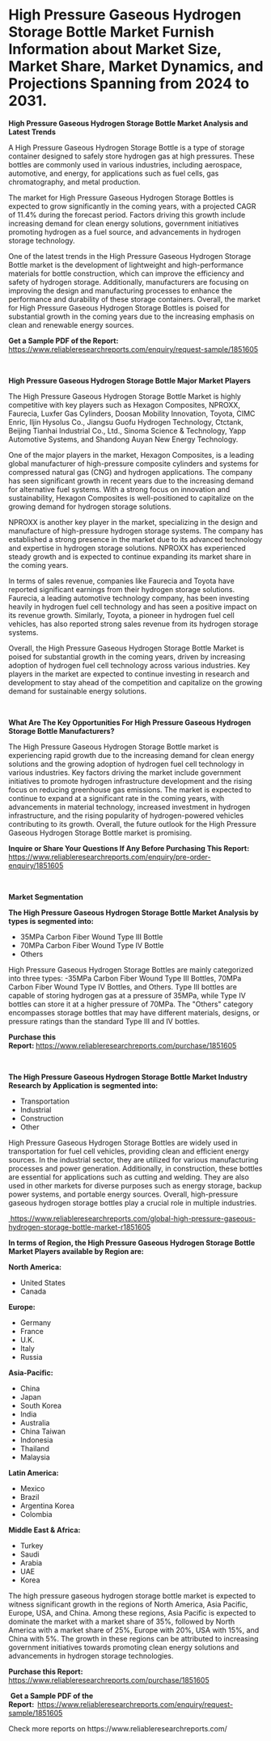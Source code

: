<p><h1>High Pressure Gaseous Hydrogen Storage Bottle Market Furnish Information about Market Size, Market Share, Market Dynamics, and Projections Spanning from 2024 to 2031.</h1></p><p><strong>High Pressure Gaseous Hydrogen Storage Bottle Market Analysis and Latest Trends</strong></p>
<p><p>A High Pressure Gaseous Hydrogen Storage Bottle is a type of storage container designed to safely store hydrogen gas at high pressures. These bottles are commonly used in various industries, including aerospace, automotive, and energy, for applications such as fuel cells, gas chromatography, and metal production.</p><p>The market for High Pressure Gaseous Hydrogen Storage Bottles is expected to grow significantly in the coming years, with a projected CAGR of 11.4% during the forecast period. Factors driving this growth include increasing demand for clean energy solutions, government initiatives promoting hydrogen as a fuel source, and advancements in hydrogen storage technology. </p><p>One of the latest trends in the High Pressure Gaseous Hydrogen Storage Bottle market is the development of lightweight and high-performance materials for bottle construction, which can improve the efficiency and safety of hydrogen storage. Additionally, manufacturers are focusing on improving the design and manufacturing processes to enhance the performance and durability of these storage containers. Overall, the market for High Pressure Gaseous Hydrogen Storage Bottles is poised for substantial growth in the coming years due to the increasing emphasis on clean and renewable energy sources.</p></p>
<p><strong>Get a Sample PDF of the Report:&nbsp;</strong> <a href="https://www.reliableresearchreports.com/enquiry/request-sample/1851605">https://www.reliableresearchreports.com/enquiry/request-sample/1851605</a></p>
<p>&nbsp;</p>
<p><strong>High Pressure Gaseous Hydrogen Storage Bottle Major Market Players</strong></p>
<p><p>The High Pressure Gaseous Hydrogen Storage Bottle Market is highly competitive with key players such as Hexagon Composites, NPROXX, Faurecia, Luxfer Gas Cylinders, Doosan Mobility Innovation, Toyota, CIMC Enric, Iljin Hysolus Co., Jiangsu Guofu Hydrogen Technology, Ctctank, Beijing Tianhai Industrial Co., Ltd., Sinoma Science & Technology, Yapp Automotive Systems, and Shandong Auyan New Energy Technology.</p><p>One of the major players in the market, Hexagon Composites, is a leading global manufacturer of high-pressure composite cylinders and systems for compressed natural gas (CNG) and hydrogen applications. The company has seen significant growth in recent years due to the increasing demand for alternative fuel systems. With a strong focus on innovation and sustainability, Hexagon Composites is well-positioned to capitalize on the growing demand for hydrogen storage solutions.</p><p>NPROXX is another key player in the market, specializing in the design and manufacture of high-pressure hydrogen storage systems. The company has established a strong presence in the market due to its advanced technology and expertise in hydrogen storage solutions. NPROXX has experienced steady growth and is expected to continue expanding its market share in the coming years.</p><p>In terms of sales revenue, companies like Faurecia and Toyota have reported significant earnings from their hydrogen storage solutions. Faurecia, a leading automotive technology company, has been investing heavily in hydrogen fuel cell technology and has seen a positive impact on its revenue growth. Similarly, Toyota, a pioneer in hydrogen fuel cell vehicles, has also reported strong sales revenue from its hydrogen storage systems.</p><p>Overall, the High Pressure Gaseous Hydrogen Storage Bottle Market is poised for substantial growth in the coming years, driven by increasing adoption of hydrogen fuel cell technology across various industries. Key players in the market are expected to continue investing in research and development to stay ahead of the competition and capitalize on the growing demand for sustainable energy solutions.</p></p>
<p>&nbsp;</p>
<p><strong>What Are The Key Opportunities For High Pressure Gaseous Hydrogen Storage Bottle Manufacturers?</strong></p>
<p><p>The High Pressure Gaseous Hydrogen Storage Bottle market is experiencing rapid growth due to the increasing demand for clean energy solutions and the growing adoption of hydrogen fuel cell technology in various industries. Key factors driving the market include government initiatives to promote hydrogen infrastructure development and the rising focus on reducing greenhouse gas emissions. The market is expected to continue to expand at a significant rate in the coming years, with advancements in material technology, increased investment in hydrogen infrastructure, and the rising popularity of hydrogen-powered vehicles contributing to its growth. Overall, the future outlook for the High Pressure Gaseous Hydrogen Storage Bottle market is promising.</p></p>
<p><strong>Inquire or Share Your Questions If Any Before Purchasing This Report:</strong> <a href="https://www.reliableresearchreports.com/enquiry/pre-order-enquiry/1851605">https://www.reliableresearchreports.com/enquiry/pre-order-enquiry/1851605</a></p>
<p>&nbsp;</p>
<p><strong>Market Segmentation</strong></p>
<p><strong>The High Pressure Gaseous Hydrogen Storage Bottle Market Analysis by types is segmented into:</strong></p>
<p><ul><li>35MPa Carbon Fiber Wound Type III Bottle</li><li>70MPa Carbon Fiber Wound Type IV Bottle</li><li>Others</li></ul></p>
<p><p>High Pressure Gaseous Hydrogen Storage Bottles are mainly categorized into three types: -35MPa Carbon Fiber Wound Type III Bottles, 70MPa Carbon Fiber Wound Type IV Bottles, and Others. Type III bottles are capable of storing hydrogen gas at a pressure of 35MPa, while Type IV bottles can store it at a higher pressure of 70MPa. The "Others" category encompasses storage bottles that may have different materials, designs, or pressure ratings than the standard Type III and IV bottles.</p></p>
<p><strong>Purchase this Report:&nbsp;</strong><a href="https://www.reliableresearchreports.com/purchase/1851605">https://www.reliableresearchreports.com/purchase/1851605</a></p>
<p>&nbsp;</p>
<p><strong>The High Pressure Gaseous Hydrogen Storage Bottle Market Industry Research by Application is segmented into:</strong></p>
<p><ul><li>Transportation</li><li>Industrial</li><li>Construction</li><li>Other</li></ul></p>
<p><p>High Pressure Gaseous Hydrogen Storage Bottles are widely used in transportation for fuel cell vehicles, providing clean and efficient energy sources. In the industrial sector, they are utilized for various manufacturing processes and power generation. Additionally, in construction, these bottles are essential for applications such as cutting and welding. They are also used in other markets for diverse purposes such as energy storage, backup power systems, and portable energy sources. Overall, high-pressure gaseous hydrogen storage bottles play a crucial role in multiple industries.</p></p>
<p><a href="https://www.reliableresearchreports.com/global-high-pressure-gaseous-hydrogen-storage-bottle-market-r1851605">&nbsp;https://www.reliableresearchreports.com/global-high-pressure-gaseous-hydrogen-storage-bottle-market-r1851605</a></p>
<p><strong>In terms of Region, the High Pressure Gaseous Hydrogen Storage Bottle Market Players available by Region are:</strong></p>
<p>
    <p> <strong> North America: </strong>
        <ul>
            <li>United States</li>
            <li>Canada</li>
        </ul>
        </p> 
    <p> <strong> Europe: </strong>
        <ul>
            <li>Germany</li>
            <li>France</li>
            <li>U.K.</li>
            <li>Italy</li>
            <li>Russia</li>
        </ul>
        </p> 
    <p> <strong> Asia-Pacific: </strong>
        <ul>
            <li>China</li>
            <li>Japan</li>
            <li>South Korea</li>
            <li>India</li>
            <li>Australia</li>
            <li>China Taiwan</li>
            <li>Indonesia</li>
            <li>Thailand</li>
            <li>Malaysia</li>
        </ul>
        </p> 
    <p> <strong> Latin America: </strong>
        <ul>
            <li>Mexico</li>
            <li>Brazil</li>
            <li>Argentina Korea</li>
            <li>Colombia</li>
        </ul>
        </p> 
    <p> <strong> Middle East & Africa: </strong>
        <ul>
            <li>Turkey</li>
            <li>Saudi</li>
            <li>Arabia</li>
            <li>UAE</li>
            <li>Korea</li>
        </ul>
    </p>
    </p>
<p><p>The high pressure gaseous hydrogen storage bottle market is expected to witness significant growth in the regions of North America, Asia Pacific, Europe, USA, and China. Among these regions, Asia Pacific is expected to dominate the market with a market share of 35%, followed by North America with a market share of 25%, Europe with 20%, USA with 15%, and China with 5%. The growth in these regions can be attributed to increasing government initiatives towards promoting clean energy solutions and advancements in hydrogen storage technologies.</p></p>
<p><strong>Purchase this Report: </strong><a href="https://www.reliableresearchreports.com/purchase/1851605">https://www.reliableresearchreports.com/purchase/1851605</a></p>
<p>&nbsp;<strong>Get a Sample PDF of the Report:&nbsp;&nbsp;</strong><a href="https://www.reliableresearchreports.com/enquiry/request-sample/1851605">https://www.reliableresearchreports.com/enquiry/request-sample/1851605</a></p>
<p><strong></strong></p>
<p>Check more reports on https://www.reliableresearchreports.com/</p>